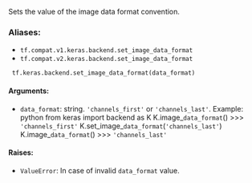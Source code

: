 Sets the value of the image data format convention.
### Aliases:
- `tf.compat.v1.keras.backend.set_image_data_format`
- `tf.compat.v2.keras.backend.set_image_data_format`

```
 tf.keras.backend.set_image_data_format(data_format)
```
#### Arguments:
- `data_format`: string. `'channels_first'` or `'channels_last'`. Example: python from keras import backend as K K.image_`data_format`() >>> `'channels_first'` K.set_image_`data_format`(`'channels_last'`) K.image_`data_format`() >>> `'channels_last'`
#### Raises:
- `ValueError`: In case of invalid `data_format` value.
